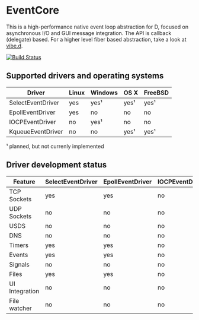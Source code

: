 EventCore
=========

This is a high-performance native event loop abstraction for D, focused on asynchronous I/O and GUI message integration. The API is callback (delegate) based. For a higher level fiber based abstraction, take a look at [vibe.d](https://vibed.org/).

[![Build Status](https://travis-ci.org/vibe-d/eventcore.svg?branch=master)](https://travis-ci.org/vibe-d/eventcore)


Supported drivers and operating systems
---------------------------------------

Driver            | Linux | Windows | OS X | FreeBSD
------------------|-------|---------|------|--------
SelectEventDriver | yes   | yes¹    | yes¹ | yes¹
EpollEventDriver  | yes   | no      | no   | no
IOCPEventDriver   | no    | yes¹    | no   | no
KqueueEventDriver | no    | no      | yes¹ | yes¹

¹ planned, but not currenly implemented


Driver development status
-------------------------

Feature          | SelectEventDriver | EpollEventDriver | IOCPEventDriver | KqueueEventDriver
-----------------|-------------------|------------------|-----------------|------------------
TCP Sockets      | yes               | yes              | no              | no               
UDP Sockets      | no                | no               | no              | no               
USDS             | no                | no               | no              | no               
DNS              | no                | no               | no              | no               
Timers           | yes               | yes              | no              | no               
Events           | yes               | yes              | no              | no               
Signals          | no                | no               | no              | no               
Files            | yes               | yes              | no              | no               
UI Integration   | no                | no               | no              | no               
File watcher     | no                | no               | no              | no               
